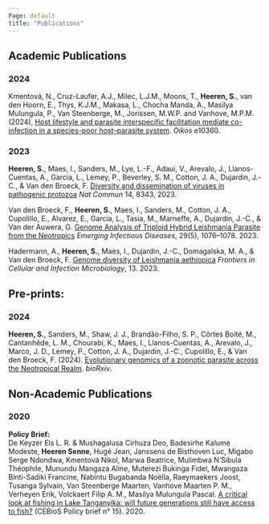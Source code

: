 ```yaml
---
Page: default
title: "Publications"
---
```


## Academic Publications
### 2024
Kmentová, N., Cruz-Laufer, A.J., Milec, L.J.M., Moons, T., **Heeren, S.**, van den Hoorn, E., Thys, K.J.M., Makasa, L., Chocha Manda, A., Masilya Mulungula, P., Van Steenberge, M., Jorissen, M.W.P. and Vanhove, M.P.M. (2024), [Host lifestyle and parasite interspecific facilitation mediate co-infection in a species-poor host–parasite system](https://doi.org/10.1111/oik.10360). *Oikos* e10360.

### 2023
**Heeren, S.**, Maes, I., Sanders, M., Lye, L.-F., Adaui, V., Arevalo, J., Llanos-Cuentas, A., Garcia, L., Lemey, P., Beverley, S. M., Cotton, J. A., Dujardin, J.-C., & Van den Broeck, F. [Diversity and dissemination of viruses in pathogenic protozoa](https://doi.org/10.1038/s41467-023-44085-2) *Nat Commun* 14, 8343, 2023.

Van den Broeck, F., **Heeren, S.**, Maes, I., Sanders, M., Cotton, J. A., Cupolillo, E., Alvarez, E., Garcia, L., Tasia, M., Marneffe, A., Dujardin, J.-C., & Van der Auwera, G. [Genome Analysis of Triploid Hybrid Leishmania Parasite from the Neotropics](https://wwwnc.cdc.gov/eid/article/29/5/22-1456_article) *Emerging Infectious Diseases*, 29(5), 1076–1078. 2023.

Hadermann, A., **Heeren, S.**, Maes, I., Dujardin, J.-C., Domagalska, M. A., & Van den Broeck, F. [Genome diversity of Leishmania aethiopica](https://doi.org/10.3389/fcimb.2023.1147998) *Frontiers in Cellular and Infection Microbiology*, 13. 2023.
<br />
## Pre-prints:
### 2024
**Heeren, S.**, Sanders, M., Shaw, J. J., Brandão-Filho, S. P., Côrtes Boité, M., Cantanhêde, L. M., Chourabi, K., Maes, I., Llanos-Cuentas, A., Arevalo, J., Marco, J. D., Lemey, P., Cotton, J. A., Dujardin, J.-C., Cupolillo, E., & Van den Broeck, F. (2024). [Evolutionary genomics of a zoonotic parasite across the Neotropical Realm](https://doi.org/10.1101/2024.06.06.597691). *bioRxiv*.
<br />
## Non-Academic Publications
### 2020
**Policy Brief:** <br />
De Keyzer Els L. R. & Mushagalusa Cirhuza Deo, Badesirhe Kalume Modeste, **Heeren Senne**, Hugé Jean, Janssens de Bisthoven Luc, Migabo Serge Ndondwa, Kmentová Nikol, Marwa Beatrice, Mulimbwa N’Sibula Théophile, Munundu Mangaza Aline, Muterezi Bukinga Fidel, Mwangaza Binti-Sadiki Francine, Nabintu Bugabanda Noëlla, Raeymaekers Joost, Tusanga Sylvain, Van Steenberge Maarten, Vanhove Maarten P. M., Verheyen Erik, Volckaert Filip A. M., Masilya Mulungula Pascal. [A critical look at fishing in Lake Tanganyika: will future generations still have access to fish?](http://www.archives.biodiv.be/cebios2/docs/publications/policy-briefs/PB-lake-tanganyika-en) (CEBioS Policy brief n° 15). 2020.
<br />
